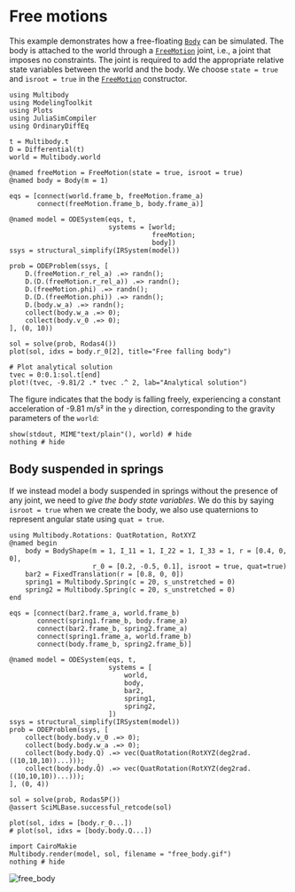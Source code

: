 # Free motions
This example demonstrates how a free-floating [`Body`](@ref) can be simulated. The body is attached to the world through a [`FreeMotion`](@ref) joint, i.e., a joint that imposes no constraints. The joint is required to add the appropriate relative state variables between the world and the body. We choose `state = true` and `isroot = true` in the [`FreeMotion`](@ref) constructor.

```@example FREE_MOTION
using Multibody
using ModelingToolkit
using Plots
using JuliaSimCompiler
using OrdinaryDiffEq

t = Multibody.t
D = Differential(t)
world = Multibody.world

@named freeMotion = FreeMotion(state = true, isroot = true)
@named body = Body(m = 1)

eqs = [connect(world.frame_b, freeMotion.frame_a)
       connect(freeMotion.frame_b, body.frame_a)]

@named model = ODESystem(eqs, t,
                         systems = [world;
                                    freeMotion;
                                    body])
ssys = structural_simplify(IRSystem(model))

prob = ODEProblem(ssys, [
    D.(freeMotion.r_rel_a) .=> randn();
    D.(D.(freeMotion.r_rel_a)) .=> randn();
    D.(freeMotion.phi) .=> randn();
    D.(D.(freeMotion.phi)) .=> randn();
    D.(body.w_a) .=> randn();
    collect(body.w_a .=> 0);
    collect(body.v_0 .=> 0);
], (0, 10))

sol = solve(prob, Rodas4())
plot(sol, idxs = body.r_0[2], title="Free falling body")

# Plot analytical solution
tvec = 0:0.1:sol.t[end]
plot!(tvec, -9.81/2 .* tvec .^ 2, lab="Analytical solution")
```

The figure indicates that the body is falling freely, experiencing a constant acceleration of -9.81 m/s² in the ``y`` direction, corresponding to the gravity parameters of the `world`:
```@example FREE_MOTION
show(stdout, MIME"text/plain"(), world) # hide
nothing # hide
```


## Body suspended in springs
If we instead model a body suspended in springs without the presence of any joint, we need to _give the body state variables_. We do this by saying `isroot = true` when we create the body, we also use quaternions to represent angular state using `quat = true`.

```@example FREE_MOTION
using Multibody.Rotations: QuatRotation, RotXYZ
@named begin
    body = BodyShape(m = 1, I_11 = 1, I_22 = 1, I_33 = 1, r = [0.4, 0, 0],
                     r_0 = [0.2, -0.5, 0.1], isroot = true, quat=true)
    bar2 = FixedTranslation(r = [0.8, 0, 0])
    spring1 = Multibody.Spring(c = 20, s_unstretched = 0)
    spring2 = Multibody.Spring(c = 20, s_unstretched = 0)
end

eqs = [connect(bar2.frame_a, world.frame_b)
       connect(spring1.frame_b, body.frame_a)
       connect(bar2.frame_b, spring2.frame_a)
       connect(spring1.frame_a, world.frame_b)
       connect(body.frame_b, spring2.frame_b)]

@named model = ODESystem(eqs, t,
                         systems = [
                             world,
                             body,
                             bar2,
                             spring1,
                             spring2,
                         ])
ssys = structural_simplify(IRSystem(model))
prob = ODEProblem(ssys, [
    collect(body.body.v_0 .=> 0);
    collect(body.body.w_a .=> 0);
    collect(body.body.Q) .=> vec(QuatRotation(RotXYZ(deg2rad.((10,10,10))...)));
    collect(body.body.Q̂) .=> vec(QuatRotation(RotXYZ(deg2rad.((10,10,10))...)));
], (0, 4))

sol = solve(prob, Rodas5P())
@assert SciMLBase.successful_retcode(sol)

plot(sol, idxs = [body.r_0...])
# plot(sol, idxs = [body.body.Q...])

```

```@example FREE_MOTION
import CairoMakie
Multibody.render(model, sol, filename = "free_body.gif")
nothing # hide
```
![free_body](free_body.gif)